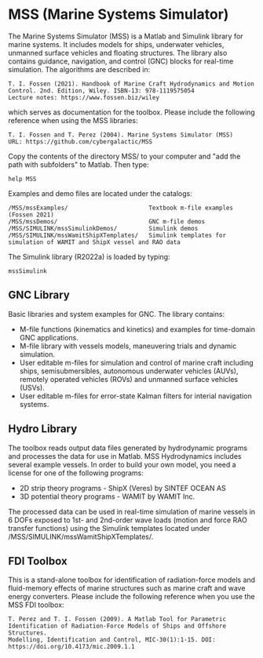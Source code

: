 # MSS (Marine Systems Simulator)

The Marine Systems Simulator (MSS) is a Matlab and Simulink library for marine systems. It includes models for ships, underwater vehicles, unmanned surface vehicles and floating structures. The library also contains guidance, navigation, and control (GNC) blocks for real-time simulation. The algorithms are described in:

    T. I. Fossen (2021). Handbook of Marine Craft Hydrodynamics and Motion Control. 2nd. Edition, Wiley. ISBN-13: 978-1119575054
    Lecture notes: https://www.fossen.biz/wiley
    
which serves as documentation for the toolbox. Please include the following reference when using the MSS libraries: 

    T. I. Fossen and T. Perez (2004). Marine Systems Simulator (MSS)
    URL: https://github.com/cybergalactic/MSS

Copy the contents of the directory MSS/ to your computer and "add the path with subfolders" to Matlab. Then type:

    help MSS

Examples and demo files are located under the catalogs:

    /MSS/mssExamples/                       Textbook m-file examples (Fossen 2021)  
    /MSS/mssDemos/                          GNC m-file demos
    /MSS/SIMULINK/mssSimulinkDemos/         Simulink demos  
    /MSS/SIMULINK/mssWamitShipXTemplates/   Simulink templates for simulation of WAMIT and ShipX vessel and RAO data
    
The Simulink library (R2022a) is loaded by typing:

    mssSimulink  


 GNC Library
-

Basic libraries and system examples for GNC. The library contains:

- M-file functions (kinematics and kinetics) and examples for time-domain GNC applications.
- M-file library with vessels models, maneuvering trials and dynamic simulation.
- User editable m-files for simulation and control of marine craft including ships, semisubmersibles, autonomous underwater vehicles (AUVs), remotely operated vehicles (ROVs) and unmanned surface vehicles (USVs).
- User editable m-files for error-state Kalman filters for interial navigation systems.

 Hydro Library
-

The toolbox reads output data files generated by hydrodynamic programs and processes the data for use in Matlab. MSS Hydrodynamics includes several example vessels. In order to build your own model, you need a license for one of the following programs:

- 2D strip theory programs - ShipX (Veres) by SINTEF OCEAN AS
- 3D potential theory programs - WAMIT by WAMIT Inc.

The processed data can be used in real-time simulation of marine vessels in 6 DOFs exposed to 1st- and 2nd-order wave loads (motion and force RAO transfer functions) using the Simulink templates located under /MSS/SIMULINK/mssWamitShipXTemplates/.

FDI Toolbox
-
This is a stand-alone toolbox for identification of radiation-force models and fluid-memory effects of marine structures such as marine craft and wave energy converters. Please include the following reference when you use the MSS FDI toolbox:
 
    T. Perez and T. I. Fossen (2009). A Matlab Tool for Parametric Identification of Radiation-Force Models of Ships and Offshore Structures. 
    Modelling, Identification and Control, MIC-30(1):1-15. DOI: https://doi.org/10.4173/mic.2009.1.1 
